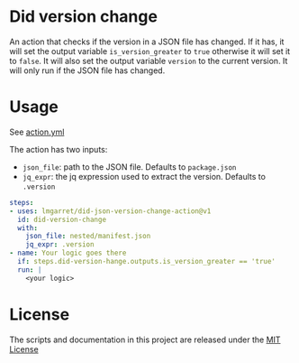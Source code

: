 # Did version change

An action that checks if the version in a JSON file has changed.
If it has, it will set the output variable `is_version_greater` to `true` otherwise it will set it to `false`. 
It will also set the output variable `version` to the current version.
It will only run if the JSON file has changed.

# Usage

See [action.yml](action.yml)

The action has two inputs:
 - `json_file`: path to the JSON file. Defaults to `package.json`
 - `jq_expr`: the jq expression used to extract the version. Defaults to `.version`

```yaml
steps:
- uses: lmgarret/did-json-version-change-action@v1
  id: did-version-change
  with:
    json_file: nested/manifest.json
    jq_expr: .version
- name: Your logic goes there
  if: steps.did-version-hange.outputs.is_version_greater == 'true'
  run: |
    <your logic>
```

# License

The scripts and documentation in this project are released under the [MIT License](LICENSE)
